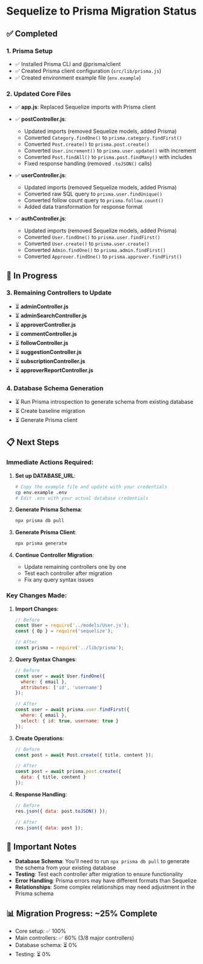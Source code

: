 # Sequelize to Prisma Migration Status

## ✅ Completed

### 1. Prisma Setup
- ✅ Installed Prisma CLI and @prisma/client
- ✅ Created Prisma client configuration (`src/lib/prisma.js`)
- ✅ Created environment example file (`env.example`)

### 2. Updated Core Files
- ✅ **app.js**: Replaced Sequelize imports with Prisma client
- ✅ **postController.js**: 
  - Updated imports (removed Sequelize models, added Prisma)
  - Converted `Category.findOne()` to `prisma.category.findFirst()`
  - Converted `Post.create()` to `prisma.post.create()`
  - Converted `User.increment()` to `prisma.user.update()` with increment
  - Converted `Post.findAll()` to `prisma.post.findMany()` with includes
  - Fixed response handling (removed `.toJSON()` calls)

- ✅ **userController.js**:
  - Updated imports (removed Sequelize models, added Prisma)
  - Converted raw SQL query to `prisma.user.findUnique()`
  - Converted follow count query to `prisma.follow.count()`
  - Added data transformation for response format

- ✅ **authController.js**:
  - Updated imports (removed Sequelize models, added Prisma)
  - Converted `User.findOne()` to `prisma.user.findFirst()`
  - Converted `User.create()` to `prisma.user.create()`
  - Converted `Admin.findOne()` to `prisma.admin.findFirst()`
  - Converted `Approver.findOne()` to `prisma.approver.findFirst()`

## 🔄 In Progress

### 3. Remaining Controllers to Update
- ⏳ **adminController.js**
- ⏳ **adminSearchController.js**
- ⏳ **approverController.js**
- ⏳ **commentController.js**
- ⏳ **followController.js**
- ⏳ **suggestionController.js**
- ⏳ **subscriptionController.js**
- ⏳ **approverReportController.js**

### 4. Database Schema Generation
- ⏳ Run Prisma introspection to generate schema from existing database
- ⏳ Create baseline migration
- ⏳ Generate Prisma client

## 📋 Next Steps

### Immediate Actions Required:

1. **Set up DATABASE_URL**:
   ```bash
   # Copy the example file and update with your credentials
   cp env.example .env
   # Edit .env with your actual database credentials
   ```

2. **Generate Prisma Schema**:
   ```bash
   npx prisma db pull
   ```

3. **Generate Prisma Client**:
   ```bash
   npx prisma generate
   ```

4. **Continue Controller Migration**:
   - Update remaining controllers one by one
   - Test each controller after migration
   - Fix any query syntax issues

### Key Changes Made:

1. **Import Changes**:
   ```javascript
   // Before
   const User = require('../models/User.js');
   const { Op } = require('sequelize');
   
   // After
   const prisma = require('../lib/prisma');
   ```

2. **Query Syntax Changes**:
   ```javascript
   // Before
   const user = await User.findOne({
     where: { email },
     attributes: ['id', 'username']
   });
   
   // After
   const user = await prisma.user.findFirst({
     where: { email },
     select: { id: true, username: true }
   });
   ```

3. **Create Operations**:
   ```javascript
   // Before
   const post = await Post.create({ title, content });
   
   // After
   const post = await prisma.post.create({
     data: { title, content }
   });
   ```

4. **Response Handling**:
   ```javascript
   // Before
   res.json({ data: post.toJSON() });
   
   // After
   res.json({ data: post });
   ```

## 🚨 Important Notes

- **Database Schema**: You'll need to run `npx prisma db pull` to generate the schema from your existing database
- **Testing**: Test each controller after migration to ensure functionality
- **Error Handling**: Prisma errors may have different formats than Sequelize
- **Relationships**: Some complex relationships may need adjustment in the Prisma schema

## 📊 Migration Progress: ~25% Complete

- Core setup: ✅ 100%
- Main controllers: ✅ 60% (3/8 major controllers)
- Database schema: ⏳ 0%
- Testing: ⏳ 0%

